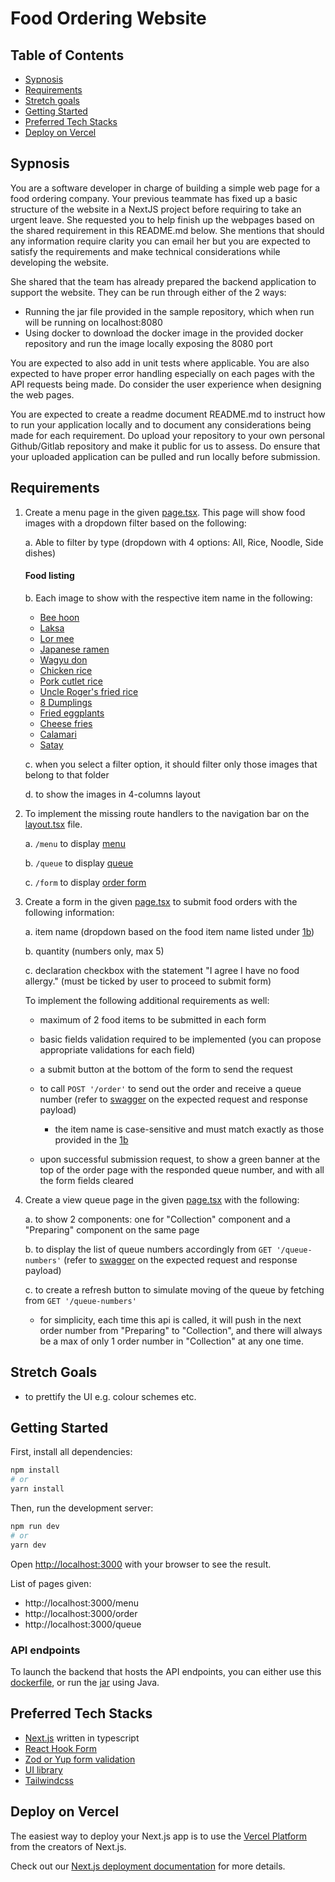 # Food Ordering Website

## Table of Contents

- [Sypnosis](#Sypnosis)
- [Requirements](#requirements)
- [Stretch goals](#stretch-goals)
- [Getting Started](#getting-started)
- [Preferred Tech Stacks](#preferred-tech-stacks)
- [Deploy on Vercel](#deploy-on-vercel)

## Sypnosis

 You are a software developer in charge of building a simple web page for a food ordering company.  Your previous teammate has fixed up a basic structure of the website in a NextJS project before requiring to take an urgent leave.  She requested you to help finish up the webpages based on the shared requirement in this README.md below.  She mentions that should any information require clarity you can email her but you are expected to satisfy the requirements and make technical considerations while developing the website.  
 
 She shared that the team has already prepared the backend application to support the website.  They can be run through either of the 2 ways:
 - Running the jar file provided in the sample repository, which when run will be running on localhost:8080
 - Using docker to download the docker image in the provided docker repository and run the image locally exposing the 8080 port

 You are expected to also add in unit tests where applicable.  You are also expected to have proper error handling especially on each pages with the API requests being made.  Do consider the user experience when designing the web pages.

 You are expected to create a readme document README.md to instruct how to run your application locally and to document any considerations being made for each requirement.  Do upload your repository to your own personal Github/Gitlab repository and make it public for us to assess.  Do ensure that your uploaded application can be pulled and run locally before submission.

## Requirements

1. Create a menu page in the given [page.tsx](/src/app/menu/page.tsx). This page will show food images with a dropdown filter based on the following:

   a. Able to filter by type (dropdown with 4 options: All, Rice, Noodle, Side dishes)

   #### Food listing

   b. Each image to show with the respective item name in the following:

   - [Bee hoon](/src/lib/images/noodle/beehoon.jpg)
   - [Laksa](/src/lib/images/noodle/laksa.jpg)
   - [Lor mee](/src/lib/images/noodle/lormee.jpg)
   - [Japanese ramen](/src/lib/images/noodle/ramen.jpg)
   - [Wagyu don](/src/lib/images/rice/beefdon.jpg)
   - [Chicken rice](/src/lib/images/rice/chickenrice.jpg)
   - [Pork cutlet rice](/src/lib/images/rice/cutletrice.jpg)
   - [Uncle Roger's fried rice](/src/lib/images/rice/friedrice.jpg)
   - [8 Dumplings](/src/lib/images/sideDish/dumpling.jpg)
   - [Fried eggplants](/src/lib/images/sideDish/friedeggplant.jpg)
   - [Cheese fries](/src/lib/images/sideDish/fries.jpg)
   - [Calamari](/src/lib/images/sideDish/calamari.jpg)
   - [Satay](/src/lib/images/sideDish/satay.jpg)

   c. when you select a filter option, it should filter only those images that belong to that folder

   d. to show the images in 4-columns layout

2. To implement the missing route handlers to the navigation bar on the [layout.tsx](/src/app/layout.tsx) file.

   a. `/menu` to display [menu](/src/app/menu/page.tsx)

   b. `/queue` to display [queue](/src/app/queue/page.tsx)

   c. `/form` to display [order form](/src/app/order/page.tsx)

3. Create a form in the given [page.tsx](/src/app/order/page.tsx) to submit food orders with the following information:

   a. item name (dropdown based on the food item name listed under [1b](#food-listing))

   b. quantity (numbers only, max 5)

   c. declaration checkbox with the statement "I agree I have no food allergy." (must be ticked by user to proceed to submit form)

   To implement the following additional requirements as well:

   - maximum of 2 food items to be submitted in each form

   - basic fields validation required to be implemented (you can propose appropriate validations for each field)

   - a submit button at the bottom of the form to send the request

   - to call `POST '/order'` to send out the order and receive a queue number (refer to [swagger](swagger.yaml) on the expected request and response payload)

     - the item name is case-sensitive and must match exactly as those provided in the [1b](#food-listing)

   - upon successful submission request, to show a green banner at the top of the order page with the responded queue number, and with all the form fields cleared

4. Create a view queue page in the given [page.tsx](/src/app/queue/page.tsx) with the following:

   a. to show 2 components: one for "Collection" component and a "Preparing" component on the same page

   b. to display the list of queue numbers accordingly from `GET '/queue-numbers'` (refer to [swagger](swagger.yaml) on the expected request and response payload)

   c. to create a refresh button to simulate moving of the queue by fetching from `GET '/queue-numbers'`

   - for simplicity, each time this api is called, it will push in the next order number from "Preparing" to "Collection", and there will always be a max of only 1 order number in "Collection" at any one time.

## Stretch Goals

- to prettify the UI e.g. colour schemes etc.

## Getting Started

First, install all dependencies:

```bash
npm install
# or
yarn install
```

Then, run the development server:

```bash
npm run dev
# or
yarn dev
```

Open [http://localhost:3000](http://localhost:3000) with your browser to see the result.

List of pages given:

- http://localhost:3000/menu
- http://localhost:3000/order
- http://localhost:3000/queue

### API endpoints
To launch the backend that hosts the API endpoints, you can either use this [dockerfile](/backend/Dockerfile), or run the [jar](/backend/xyz-company-0.0.1-SNAPSHOT.jar) using Java.

## Preferred Tech Stacks

- [Next.js](https://nextjs.org/docs) written in typescript
- [React Hook Form](https://react-hook-form.com/)
- [Zod or Yup form validation](https://github.com/react-hook-form/resolvers)
- [UI library](https://ui.shadcn.com/)
- [Tailwindcss](https://tailwindcss.com/)

## Deploy on Vercel

The easiest way to deploy your Next.js app is to use the [Vercel Platform](https://vercel.com/new?utm_medium=default-template&filter=next.js&utm_source=create-next-app&utm_campaign=create-next-app-readme) from the creators of Next.js.

Check out our [Next.js deployment documentation](https://nextjs.org/docs/deployment) for more details.
